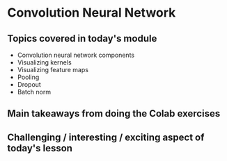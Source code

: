# Convolution Neural Network

## Topics covered in today's module
* Convolution neural network components
* Visualizing kernels
* Visualizing feature maps
* Pooling
* Dropout
* Batch norm

## Main takeaways from doing the Colab exercises
<To be filled>

## Challenging / interesting / exciting aspect of today's lesson
<To be filled>
